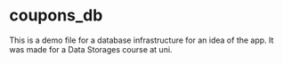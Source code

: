 # coupons_db
This is a demo file for a database infrastructure for an idea of the app.
It was made for a Data Storages course at uni.
